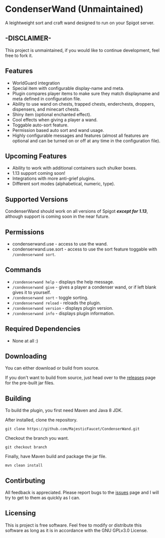 # CondenserWand (Unmaintained)
A leightweight sort and craft wand designed to run on your Spigot server.
## -DISCLAIMER-
This project is unmaintained, if you would like to continue development, feel free to fork it.
## Features
* WorldGuard integration
* Special item with configurable display-name and meta.
* Plugin compares player items to make sure they match displayname and meta defined in configuration file.
* Ability to use wand on chests, trapped chests, enderchests, droppers, dispensers, and minecart chests.
* Shiny item (optional enchanted effect).
* Cool effects when giving a player a wand.
* Toggable auto-sort feature.
* Permission based auto sort and wand usage.
* Highly configurable messages and features (almost all features are optional and can be turned on or off at any time in the configuration file).
## Upcoming Features
* Ability to work with additional containers such shulker boxes.
* 1.13 support coming soon!
* Integrations with more anti-grief plugins.
* Different sort modes (alphabetical, numeric, type).
## Supported Versions
CondenserWand should work on all versions of Spigot **_except for 1.13_**, although support is coming soon in the near future.
## Permissions
* condenserwand.use - access to use the wand.
* condenserwand.use.sort - access to use the sort feature toggable with `/condenserwand sort`.
## Commands
* `/condenserwand help` - displays the help message.
* `/condenserwand give` - gives a player a condenser wand, or if left blank gives it to yourself.
* `/condenserwand sort` - toggle sorting.
* `/condenserwand reload` - reloads the plugin.
* `/condenserwand version` - displays plugin version.
* `/condenserwand info` - displays plugin information.
## Required Dependencies
* None at all :)
## Downloading
You can either download or build from source.

If you don't want to build from source, just head over to the [releases](https://github.com/MajesticFaucet/CondenserWand/releases) page for the pre-built jar files.

## Building
To build the plugin, you first need Maven and Java 8 JDK.

After installed, clone the repository.
```
git clone https://github.com/MajesticFaucet/CondenserWand.git
```
Checkout the branch you want.
```
git checkout branch
```
Finally, have Maven build and package the jar file.
```
mvn clean install
```
## Contirbuting
All feedback is appreciated. Please report bugs to the [issues](https://github.com/MajesticFaucet/CondenserWand/issues) page and I will try to get to them as quickly as I can.
## Licensing
This is project is free software. Feel free to modify or distribute this software as long as it is in accordance with the GNU GPLv3.0 License.
